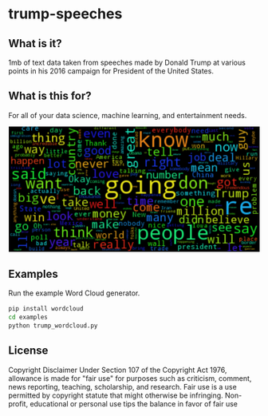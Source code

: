 # trump-speeches

## What is it?
1mb of text data taken from speeches made by Donald Trump at various points in his 2016 campaign for President of the United States.

## What is this for?
For all of your data science, machine learning, and entertainment needs.

![word_cloud](examples/word_cloud.png)

## Examples
Run the example Word Cloud generator.

```bash
pip install wordcloud
cd examples
python trump_wordcloud.py
```

## License
Copyright Disclaimer Under Section 107 of the Copyright Act 1976, allowance is made for "fair use" for purposes such as criticism, comment, news reporting, teaching, scholarship, and research. Fair use is a use permitted by copyright statute that might otherwise be infringing. Non-profit, educational or personal use tips the balance in favor of fair use
